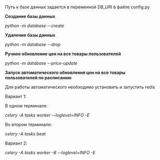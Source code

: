 Путь к базе данных задается в переменной DB_URI в файле config.py

**Создание базы данных**

*python -m database --create*


**Удаление базы данных**

*python -m database --drop*

**Ручное обновление цен на все товары пользователей**

*python -m database --price-update*


**Запуск автоматического обновления цен на все товары пользователей по расписанию**

Для работы автоматического необходимо установить и запустить redis

Вариант 1:

В одном терминале:

*celery -A tasks worker --loglevel=INFO -E*

Во втором терминале:

*celery -A tasks beat*

Вариант 2:

*celery -A tasks worker -B --loglevel=INFO -E*
